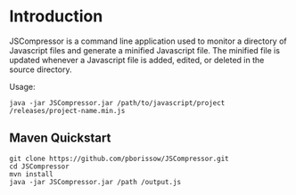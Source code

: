 # Introduction
JSCompressor is a command line application used to monitor a directory of Javascript files and generate a minified Javascript file. 
The minified file is updated whenever a Javascript file is added, edited, or deleted in the source directory.

Usage:
```
java -jar JSCompressor.jar /path/to/javascript/project /releases/project-name.min.js
```

## Maven Quickstart
```
git clone https://github.com/pborissow/JSCompressor.git
cd JSCompressor
mvn install
java -jar JSCompressor.jar /path /output.js
```
